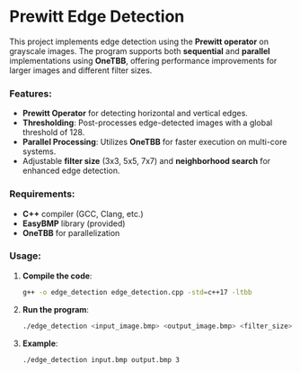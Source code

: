 # Prewitt Edge Detection

This project implements edge detection using the **Prewitt operator** on grayscale images. The program supports both **sequential** and **parallel** implementations using **OneTBB**, offering performance improvements for larger images and different filter sizes.

### Features:
- **Prewitt Operator** for detecting horizontal and vertical edges.
- **Thresholding**: Post-processes edge-detected images with a global threshold of 128.
- **Parallel Processing**: Utilizes **OneTBB** for faster execution on multi-core systems.
- Adjustable **filter size** (3x3, 5x5, 7x7) and **neighborhood search** for enhanced edge detection.

### Requirements:
- **C++** compiler (GCC, Clang, etc.)
- **EasyBMP** library (provided)
- **OneTBB** for parallelization

### Usage:

1. **Compile the code**:
   ```bash
   g++ -o edge_detection edge_detection.cpp -std=c++17 -ltbb


2. **Run the program**:
   ```bash
   ./edge_detection <input_image.bmp> <output_image.bmp> <filter_size>

3. **Example**:
   ```bash
   ./edge_detection input.bmp output.bmp 3
